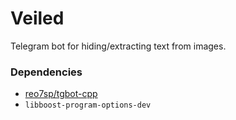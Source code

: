 # Veiled

Telegram bot for hiding/extracting text from images.

### Dependencies

 - [reo7sp/tgbot-cpp](https://github.com/reo7sp/tgbot-cpp "github.com/reo7sp/tgbot-cpp")
 - `libboost-program-options-dev`